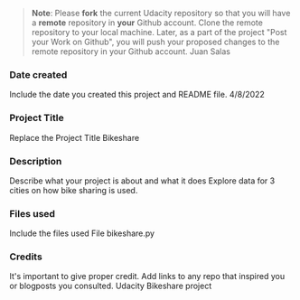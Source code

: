 >**Note**: Please **fork** the current Udacity repository so that you will have a **remote** repository in **your** Github account. Clone the remote repository to your local machine. Later, as a part of the project "Post your Work on Github", you will push your proposed changes to the remote repository in your Github account.
Juan Salas
### Date created
Include the date you created this project and README file.
4/8/2022

### Project Title
Replace the Project Title
Bikeshare

### Description
Describe what your project is about and what it does
Explore data for 3 cities on how bike sharing is used.

### Files used
Include the files used
File bikeshare.py

### Credits
It's important to give proper credit. Add links to any repo that inspired you or blogposts you consulted.
Udacity Bikeshare project
